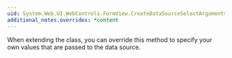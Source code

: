 ```yaml
---
uid: System.Web.UI.WebControls.FormView.CreateDataSourceSelectArguments
additional_notes.overrides: *content
---
```


<p>When extending the <xref href="System.Web.UI.WebControls.FormView"></xref> class, you can override this method to specify your own values that are passed to the data source.</p>



